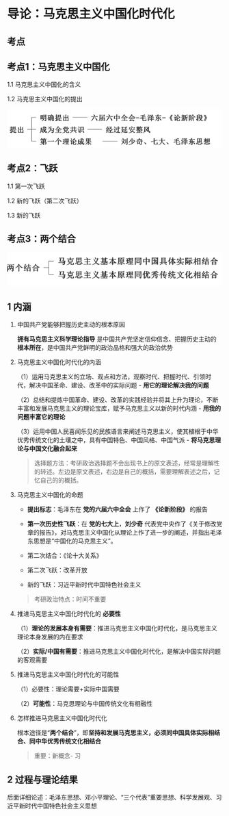 # 导论：马克思主义中国化时代化

## 考点

## 考点1：马克思主义中国化

1.1 马克思主义中国化的含义

1.2 马克思主义中国化的提出

![alt text](image-10.png)

## 考点2：飞跃

1.1 第一次飞跃

1.2 新的飞跃（第二次飞跃）

1.3 新的飞跃

## 考点3：两个结合

![alt text](image-11.png)

## 1 内涵

1. 中国共产党能够把握历史主动的根本原因

    **拥有马克思主义科学理论指导** 是中国共产党坚定信仰信念、把握历史主动的 **根本所在**，是中国共产党鲜明的政治品格和强大的政治优势

2. 马克思主义中国化时代化的内涵

    （1）运用马克思主义的立场、观点和方法，观察时代、把握时代、引领时代，解决中国革命、建设、改革中的实际问题 - **用它的理论解决我的问题**

    （2）总结和提炼中国革命、建设、改革的实践经验并将其上升为理论，不断丰富和发展马克思主义的理论宝库，赋予马克思主义以新的时代内涵 - **用我的问题丰富它的理论**

    （3）运用中国人民喜闻乐见的民族语言来阐述马克思主义，使其植根于中华优秀传统文化的土壤之中，具有中国特色、中国风格、中国气派 - **将马克思理论与中国文化融合起来**

    > 选择题方法：考研政治选择题不会出现书上的原文表述，经常是理解性的转述。左边是原文表述，右边是自己的概括，需要理解表述之后，记忆自己的的概括。

3. 马克思主义中国化的命题

    - **提出标志**：毛泽东在 **党的六届六中全会** 上作了 **《论新阶段》** 的报告

    - **第一次历史性飞跃**：在 **党的七大上**，**刘少奇** 代表党中央作了《关于修改党章的报告》，对马克思主义中国化从理论上作了进一步的阐述，并指出毛泽东思想是“中国化的马克思主义”。

    - 第二次结合：《论十大关系》 
    
    - 第二次飞跃：改革开放

    - 新的飞跃：习近平新时代中国特色社会主义

    > 考研政治特点：时间不重要

4. 推进马克思主义中国化时代化的 **必要性**

    （1）**理论的发展本身有需要**：推进马克思主义中国化时代化，是马克思主义理论本身发展的内在要求

    （2）**实际/中国有需要**：推进马克思主义中国化时代化，是解决中国实际问题的客观需要

5. 推进马克思主义中国化时代化的可能性

    （1）必要性：理论需要+实际中国需要

    （2）**可能性**：马克思理论与中国传统文化有相融性

6. 怎样推进马克思主义中国化时代化

    根本途径是“**两个结合**”，即**坚持和发展马克思主义，必须同中国具体实际相结合、同中华优秀传统文化相结合**

    > 重要：新概念- 习

## 2 过程与理论结果

后面详细论述：毛泽东思想、邓小平理论、“三个代表”重要思想、科学发展观、习近平新时代中国特色社会主义思想